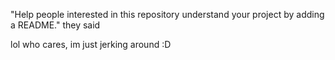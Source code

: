 "Help people interested in this repository understand your project by adding a README." they said

lol who cares, im just jerking around :D
